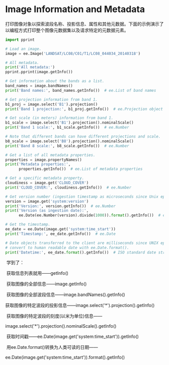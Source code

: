 # Image Information and Metadata

打印图像对象以探索波段名称、投影信息、属性和其他元数据。下面的示例演示了以编程方式打印整个图像元数据集以及请求特定的元数据元素。

```python
import pprint

# Load an image.
image = ee.Image('LANDSAT/LC08/C01/T1/LC08_044034_20140318')

# All metadata.
print('All metadata:')
pprint.pprint(image.getInfo())

# Get information about the bands as a list.
band_names = image.bandNames()
print('Band names:', band_names.getInfo())  # ee.List of band names

# Get projection information from band 1.
b1_proj = image.select('B1').projection()
print('Band 1 projection:', b1_proj.getInfo())  # ee.Projection object

# Get scale (in meters) information from band 1.
b1_scale = image.select('B1').projection().nominalScale()
print('Band 1 scale:', b1_scale.getInfo())  # ee.Number

# Note that different bands can have different projections and scale.
b8_scale = image.select('B8').projection().nominalScale()
print('Band 8 scale:', b8_scale.getInfo())  # ee.Number

# Get a list of all metadata properties.
properties = image.propertyNames()
print('Metadata properties:',
      properties.getInfo())  # ee.List of metadata properties

# Get a specific metadata property.
cloudiness = image.get('CLOUD_COVER')
print('CLOUD_COVER:', cloudiness.getInfo())  # ee.Number

# Get version number (ingestion timestamp as microseconds since Unix epoch).
version = image.get('system:version')
print('Version:', version.getInfo())  # ee.Number
print('Version (as ingestion date):',
      ee.Date(ee.Number(version).divide(1000)).format().getInfo())  # ee.Date

# Get the timestamp.
ee_date = ee.Date(image.get('system:time_start'))
print('Timestamp:', ee_date.getInfo())  # ee.Date

# Date objects transferred to the client are milliseconds since UNIX epoch;
# convert to human readable date with ee.Date.format().
print('Datetime:', ee_date.format().getInfo())  # ISO standard date string
```

​	学到了：	

​		获取信息列表就用——getInfo()

​		获取图像的全部信息——image.getInfo()

​		获取图像的全部波段信息——image.bandNames().getInfo()

​		获取图像的特定波段的投影信息——image.select('*').projection().getInfo()

​		获取图像的特定波段的刻度(以米为单位)信息——

image.select('*').projection().nominalScale().getInfo()

​		获取时间戳——ee.Date(image.get('system:time_start')).getInfo()

​		用ee.Date.format()转换为人类可读的日期——

ee.Date(image.get('system:time_start')).format().getInfo()



